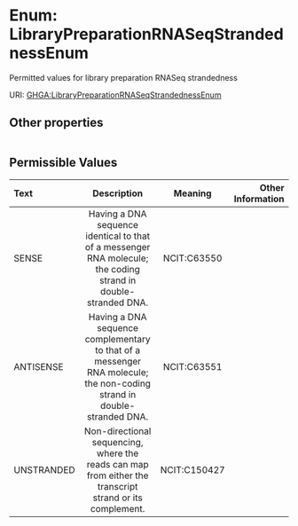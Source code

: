 
# Enum: LibraryPreparationRNASeqStrandednessEnum


Permitted values for library preparation RNASeq strandedness

URI: [GHGA:LibraryPreparationRNASeqStrandednessEnum](https://w3id.org/GHGA/LibraryPreparationRNASeqStrandednessEnum)


## Other properties

|  |  |  |
| --- | --- | --- |

## Permissible Values

| Text | Description | Meaning | Other Information |
| :--- | :---: | :---: | ---: |
| SENSE | Having a DNA sequence identical to that of a messenger RNA molecule; the coding strand in double-stranded DNA. | NCIT:C63550 |  |
| ANTISENSE | Having a DNA sequence complementary to that of a messenger RNA molecule; the non-coding strand in double-stranded DNA. | NCIT:C63551 |  |
| UNSTRANDED | Non-directional sequencing, where the reads can map from either the transcript strand or its complement. | NCIT:C150427 |  |

